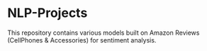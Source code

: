 # NLP-Projects
This repository contains various models built on Amazon Reviews (CellPhones & Accessories) for sentiment analysis. 
